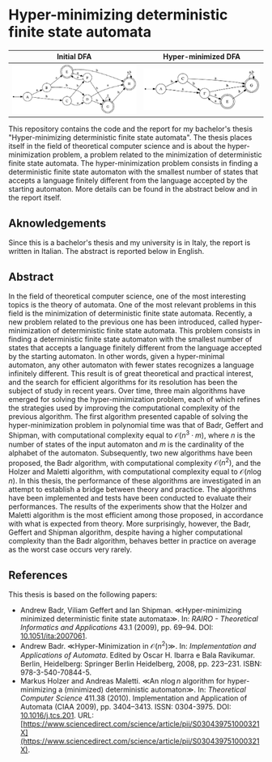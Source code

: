 # Hyper-minimizing deterministic finite state automata

Initial DFA             |  Hyper-minimized DFA
:-------------------------:|:-------------------------:
![Initial DFA](https://github.com/initrm/bachelor-thesis/blob/main/thesis/images/dfa.png?raw=true)  |  ![Hyper-minimized DFA](https://github.com/initrm/bachelor-thesis/blob/main/thesis/images/hyper_minified_dfa.png?raw=true)

This repository contains the code and the report for my bachelor's thesis "Hyper-minimizing deterministic finite state automata". The thesis places itself in the field of theoretical computer science and is about the hyper-minimization problem, a problem related to the minimization of deterministic finite state automata. The hyper-minimization problem consists in finding a deterministic finite state automaton with the smallest number of states that accepts a language finitely different from the language accepted by the starting automaton. More details can be found in the abstract below and in the report itself.

## Aknowledgements

Since this is a bachelor's thesis and my university is in Italy, the report is written in Italian. The abstract is reported below in English.

## Abstract

In the field of theoretical computer science, one of the most interesting topics is the
theory of automata. One of the most relevant problems in this field is the minimization
of deterministic finite state automata. Recently, a new problem related to the previous
one has been introduced, called hyper-minimization of deterministic finite state automata.
This problem consists in finding a deterministic finite state automaton with the smallest
number of states that accepts a language finitely different from the language accepted
by the starting automaton. In other words, given a hyper-minimal automaton, any other
automaton with fewer states recognizes a language infinitely different. This result is
of great theoretical and practical interest, and the search for efficient algorithms for
its resolution has been the subject of study in recent years. Over time, three main
algorithms have emerged for solving the hyper-minimization problem, each of which
refines the strategies used by improving the computational complexity of the previous
algorithm. The first algorithm presented capable of solving the hyper-minimization
problem in polynomial time was that of Badr, Geffert and Shipman, with computational
complexity equal to $\mathcal{O}(n^3 \cdot m)$, where $n$ is the number of states of the 
input automaton and $m$ is the cardinality of the alphabet of the automaton. Subsequently,
two new algorithms have been proposed, the Badr algorithm, with computational
complexity $\mathcal{O}(n^2)$, and the Holzer and Maletti algorithm, with computational
complexity equal to $\mathcal{O}(n \log n)$. In this thesis, the performance of these
algorithms are investigated in an attempt to establish a bridge between theory and practice.
The algorithms have been implemented and tests have been conducted to evaluate their
performances. The results of the experiments show that the Holzer and Maletti algorithm
is the most efficient among those proposed, in accordance with what is expected from
theory. More surprisingly, however, the Badr, Geffert and Shipman algorithm, despite
having a higher computational complexity than the Badr algorithm, behaves better in
practice on average as the worst case occurs very rarely.

## References

This thesis is based on the following papers:
- Andrew Badr, Viliam Geffert and Ian Shipman. ≪Hyper-minimizing minimized deterministic finite state automata≫. In: _RAIRO - Theoretical Informatics and Applications_ 43.1 (2009), pp. 69–94. DOI: [10.1051/ita:2007061](https://doi.org/10.1051/ita:2007061).
- Andrew Badr. ≪Hyper-Minimization in $\mathcal{O}(n^2)$≫. In: _Implementation and Applications of Automata_. Edited by Oscar H. Ibarra e Bala Ravikumar. Berlin, Heidelberg: Springer Berlin Heidelberg, 2008, pp. 223–231. ISBN: 978-3-540-70844-5.
- Markus Holzer and Andreas Maletti. ≪An $n \log n$ algorithm for hyper-minimizing a (minimized) deterministic automaton≫. In: _Theoretical Computer Science_ 411.38 (2010). Implementation and Application of Automata
(CIAA 2009), pp. 3404–3413. ISSN: 0304-3975. DOI: [10.1016/j.tcs.201](https://doi.org/10.1016/j.tcs.2010.05.0290.05.029). URL: [https://www.sciencedirect.com/science/article/pii/S030439751000321X](https://www.sciencedirect.com/science/article/pii/S030439751000321X).